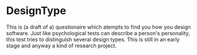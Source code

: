 DesignType
==========

This is (a draft of a) questionaire which atempts to find you how you design software. Just like psychological tests can describe a person's personality, this test tries to distinguish several design types. This is still in an early stage and anyway a kind of research project.
